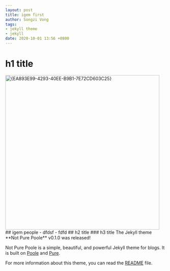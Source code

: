 ```yaml
---
layout: post
title: igem first
author: Songzi Vong
tags:
- jekyll theme
- jekyll
date: 2020-10-01 13:56 +0800
---
```

# h1 title
<img width="484" alt="{EA893E99-4293-40EE-B9B1-7E72CD603C25}" src="https://github.com/user-attachments/assets/cabef172-9aac-4aeb-bd63-86f9b68602ec" />
## igem people
- dfdsf
- fdfd
## h2 title
### h3 title
The Jekyll theme **Not Pure Poole** v0.1.0 was released!

Not Pure Poole is a simple, beautiful, and powerful Jekyll theme for blogs. It is built on [Poole](https://github.com/poole/poole) and [Pure](https://purecss.io/).

For more information about this theme, you can read the [README](https://github.com/vszhub/not-pure-poole/blob/master/README.md) file.
